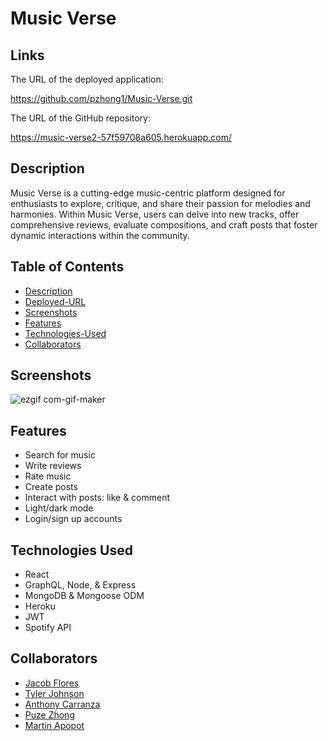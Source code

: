 # Music Verse

## Links

The URL of the deployed application: 

https://github.com/pzhong1/Music-Verse.git


The URL of the GitHub repository:

https://music-verse2-57f59708a605.herokuapp.com/

## Description
Music Verse is a cutting-edge music-centric platform designed for enthusiasts to explore, critique, and share their passion for melodies and harmonies. Within Music       Verse, users can delve into new tracks, offer comprehensive reviews, evaluate compositions, and craft posts that foster dynamic interactions within the community.

## Table of Contents

* [Description](#description)
* [Deployed-URL](#deployed-url)
* [Screenshots](#screenshots)
* [Features](#features)
* [Technologies-Used](#technologies-used)
* [Collaborators](#collaborators)


## Screenshots

![ezgif com-gif-maker](https://github.com/pzhong1/Music-Verse/assets/123424361/b82a0d42-7be7-4aba-8592-059a9d0f21b4)


## Features

* Search for music
* Write reviews
* Rate music
* Create posts
* Interact with posts: like & comment
* Light/dark mode
* Login/sign up accounts

## Technologies Used

* React
* GraphQL, Node, & Express
* MongoDB & Mongoose ODM
* Heroku
* JWT
* Spotify API

## Collaborators

* <a href="https://github.com/JacobDFlores">Jacob Flores</a>
* <a href="https://github.com/BuggyFord">Tyler Johnson</a>
* <a href="https://github.com/EAnthonycarranza">Anthony Carranza</a>
* <a href="https://github.com/pzhong1">Puze Zhong</a>
* <a href="https://github.com/Mardyyy"> Martin Apopot</a>

